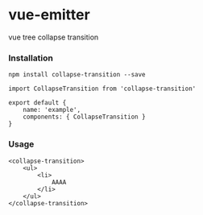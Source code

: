 # vue-emitter

vue tree collapse transition

### Installation

```
npm install collapse-transition --save
```

```
import CollapseTransition from 'collapse-transition'

export default {
    name: 'example',
    components: { CollapseTransition }
}
```

### Usage

```
<collapse-transition>
    <ul>
        <li>
            AAAA
        </li>
    </ul>
</collapse-transition>
```
